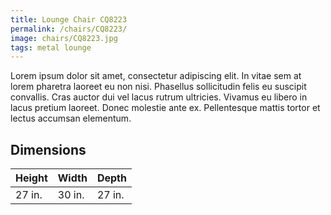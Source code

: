 ```yaml
---
title: Lounge Chair CQ8223
permalink: /chairs/CQ8223/
image: chairs/CQ8223.jpg
tags: metal lounge
---
```


Lorem ipsum dolor sit amet, consectetur adipiscing elit. In vitae sem at lorem pharetra laoreet eu non nisi. Phasellus sollicitudin felis eu suscipit convallis. Cras auctor dui vel lacus rutrum ultricies. Vivamus eu libero in lacus pretium laoreet. Donec molestie ante ex. Pellentesque mattis tortor et lectus accumsan elementum.

## Dimensions

Height | Width  | Depth
-------|--------|-------
27 in. | 30 in. | 27 in.